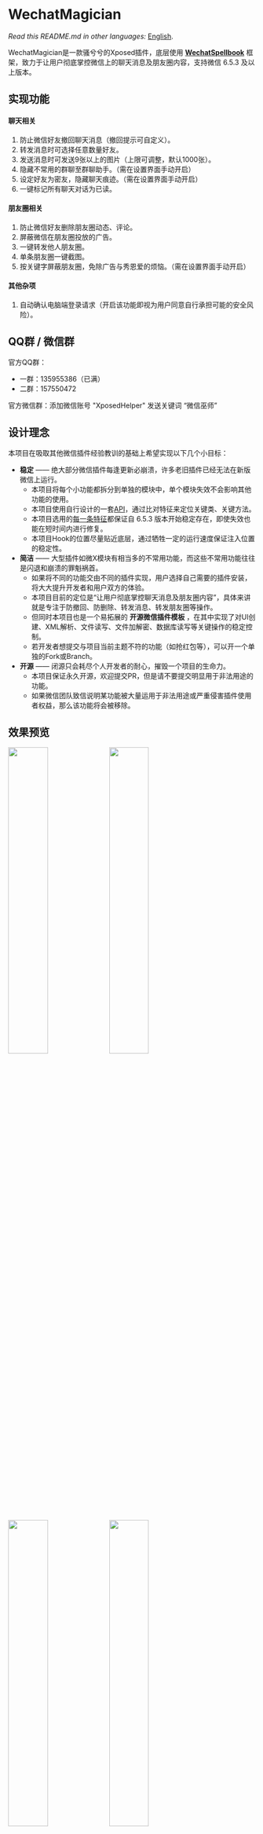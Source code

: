 # WechatMagician

_Read this README.md in other languages:_  [English](https://github.com/Gh0u1L5/WechatMagician/blob/master/README.en.md).

WechatMagician是一款骚兮兮的Xposed插件，底层使用 __[WechatSpellbook](https://github.com/Gh0u1L5/WechatSpellbook)__ 框架，致力于让用户彻底掌控微信上的聊天消息及朋友圈内容，支持微信 6.5.3 及以上版本。

## 实现功能

#### 聊天相关
1. 防止微信好友撤回聊天消息（撤回提示可自定义）。
2. 转发消息时可选择任意数量好友。
3. 发送消息时可发送9张以上的图片（上限可调整，默认1000张）。
4. 隐藏不常用的群聊至群聊助手。（需在设置界面手动开启）
5. 设定好友为密友，隐藏聊天痕迹。（需在设置界面手动开启）
6. 一键标记所有聊天对话为已读。

#### 朋友圈相关
1. 防止微信好友删除朋友圈动态、评论。
2. 屏蔽微信在朋友圈投放的广告。
3. 一键转发他人朋友圈。
4. 单条朋友圈一键截图。
5. 按关键字屏蔽朋友圈，免除广告与秀恩爱的烦恼。（需在设置界面手动开启）

#### 其他杂项
1. 自动确认电脑端登录请求（开启该功能即视为用户同意自行承担可能的安全风险）。

## QQ群 / 微信群

官方QQ群：
* 一群：135955386（已满）
* 二群：157550472

官方微信群：添加微信账号 "XposedHelper" 发送关键词 “微信巫师”

## 设计理念

本项目在吸取其他微信插件经验教训的基础上希望实现以下几个小目标：
* __稳定__ —— 绝大部分微信插件每逢更新必崩溃，许多老旧插件已经无法在新版微信上运行。
  - 本项目将每个小功能都拆分到单独的模块中，单个模块失效不会影响其他功能的使用。
  - 本项目使用自行设计的一套[API](https://github.com/Gh0u1L5/WechatSpellbook/blob/master/src/main/kotlin/com/gh0u1l5/wechatmagician/spellbook/util/ReflectionUtil.kt)，通过比对特征来定位关键类、关键方法。
  - 本项目选用的[每一条特征](https://github.com/Gh0u1L5/WechatSpellbook/tree/master/src/main/kotlin/com/gh0u1l5/wechatmagician/spellbook/mirror/)都保证自 6.5.3 版本开始稳定存在，即使失效也能在短时间内进行修复。
  - 本项目Hook的位置尽量贴近底层，通过牺牲一定的运行速度保证注入位置的稳定性。
* __简洁__ —— 大型插件如微X模块有相当多的不常用功能，而这些不常用功能往往是闪退和崩溃的罪魁祸首。
  - 如果将不同的功能交由不同的插件实现，用户选择自己需要的插件安装，将大大提升开发者和用户双方的体验。
  - 本项目目前的定位是“让用户彻底掌控聊天消息及朋友圈内容”，具体来讲就是专注于防撤回、防删除、转发消息、转发朋友圈等操作。
  - 但同时本项目也是一个易拓展的 __开源微信插件模板__ ，在其中实现了对UI创建、XML解析、文件读写、文件加解密、数据库读写等关键操作的稳定控制。
  - 若开发者想提交与项目当前主题不符的功能（如抢红包等），可以开一个单独的Fork或Branch。
* __开源__ —— 闭源只会耗尽个人开发者的耐心，摧毁一个项目的生命力。
  - 本项目保证永久开源，欢迎提交PR，但是请不要提交明显用于非法用途的功能。
  - 如果微信团队致信说明某功能被大量运用于非法用途或严重侵害插件使用者权益，那么该功能将会被移除。

## 效果预览
<img src="https://github.com/Gh0u1L5/WechatMagician/raw/master/image/sample-1.zh.png" width="40%" /> <img src="https://github.com/Gh0u1L5/WechatMagician/raw/master/image/sample-2.zh.png" width="40%" />

<img src="https://github.com/Gh0u1L5/WechatMagician/raw/master/image/sample-3.zh.png" width="40%" /> <img src="https://github.com/Gh0u1L5/WechatMagician/raw/master/image/sample-4.zh.png" width="40%" />

<img src="https://github.com/Gh0u1L5/WechatMagician/raw/master/image/sample-5.zh.png" width="40%" /> <img src="https://github.com/Gh0u1L5/WechatMagician/raw/master/image/sample-6.zh.png" width="40%" />

<img src="https://github.com/Gh0u1L5/WechatMagician/raw/master/image/sample-7.zh.png" width="40%" /> <img src="https://github.com/Gh0u1L5/WechatMagician/raw/master/image/sample-8.zh.png" width="40%" />

<img src="https://github.com/Gh0u1L5/WechatMagician/raw/master/image/interface-1.zh.png" width="40%" /> <img src="https://github.com/Gh0u1L5/WechatMagician/raw/master/image/interface-2.zh.png" width="40%" />

<img src="https://github.com/Gh0u1L5/WechatMagician/raw/master/image/interface-3.zh.png" width="40%" /> <img src="https://github.com/Gh0u1L5/WechatMagician/raw/master/image/interface-4.zh.png" width="40%" />

## 特别鸣谢
* 感谢 @rovo89 编写的Xposed框架
* 感谢 @rarnu 编写的防撤回插件wechat_no_revoke
